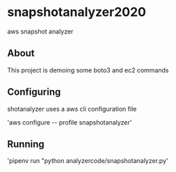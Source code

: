 # snapshotanalyzer2020
aws snapshot analyzer

## About

This project is demoing some boto3 and ec2 commands


## Configuring

shotanalyzer uses a aws cli configuration file 

'aws configure -- profile snapshotanalyzer'

## Running

'pipenv run "python analyzercode/snapshotanalyzer.py'

